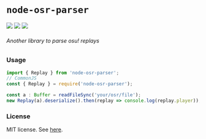# `node-osr-parser`
![](https://img.shields.io/github/workflow/status/minhducsun2002/node-osr-parser/TypeScript%20compilation)
![](https://img.shields.io/github/workflow/status/minhducsun2002/node-osr-parser/Jest%20tests?label=tests)
[![](https://img.shields.io/npm/v/@minhducsun2002/node-osr-parser)](https://www.npmjs.com/package/@minhducsun2002/node-osr-parser)
###### Another library to parse osu! replays

### Usage
```ts
import { Replay } from 'node-osr-parser';
// CommonJS
const { Replay } = require('node-osr-parser');

const a : Buffer = readFileSync('your/osr/file');
new Replay(a).deserialize().then(replay => console.log(replay.player));
```

### License
MIT license. See [here](./LICENSE).
